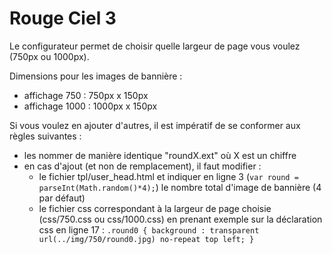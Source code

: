 Rouge Ciel 3
============
Le configurateur permet de choisir quelle largeur de page vous voulez (750px ou 1000px).

Dimensions pour les images de bannière :
- affichage 750 : 750px x 150px
- affichage 1000 : 1000px x 150px

Si vous voulez en ajouter d'autres, il est impératif de se conformer aux règles suivantes :
- les nommer de manière identique "roundX.ext" où X est un chiffre
- en cas d'ajout (et non de remplacement), il faut modifier :
  * le fichier tpl/user_head.html et indiquer en ligne 3 (```var round = parseInt(Math.random()*4);```) le nombre total d'image de bannière (4 par défaut)
  * le fichier css correspondant à la largeur de page choisie (css/750.css ou css/1000.css) en prenant exemple sur la déclaration css en ligne 17 : ```.round0 { background : transparent url(../img/750/round0.jpg) no-repeat top left; }```